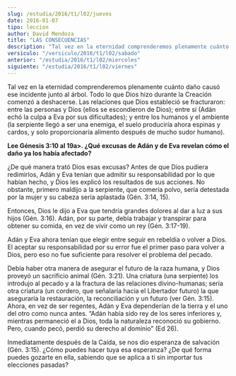 ```yaml
---
slug: /estudia/2016/t1/l02/jueves
date: 2016-01-07
tipo: leccion
author: David Mendoza
title: "LAS CONSECUENCIAS"
description: "Tal vez en la eternidad comprenderemos plenamente cuánto daño causó ese  incidente junto al árbol. Todo lo que Dios hizo durante la Creación comenzó  a deshacerse. Las relaciones que Dios estableció se fracturaron: entre las  personas y Dios (ellos se escondieron de Dio..."
versiculo: "/versiculo/2016/t1/l02/sabado"
anterior: "/estudia/2016/t1/l02/miercoles"
siguiente: "/estudia/2016/t1/l02/viernes"
---
```


Tal vez en la eternidad comprenderemos plenamente cuánto daño causó ese incidente junto al árbol. Todo lo que Dios hizo durante la Creación comenzó a deshacerse. Las relaciones que Dios estableció se fracturaron: entre las personas y Dios (ellos se escondieron de Dios); entre sí (Adán echó la culpa a Eva por sus dificultades); y entre los humanos y el ambiente (la serpiente llegó a ser una enemiga, el suelo produciría ahora espinas y cardos, y solo proporcionaría alimento después de mucho sudor humano).

**Lee Génesis 3:10 al 19a>. ¿Qué excusas de Adán y de Eva revelan cómo el daño ya los había afectado?**

¿De qué manera trató Dios esas excusas? Antes de que Dios pudiera redimirlos, Adán y Eva tenían que admitir su responsabilidad por lo que habían hecho, y Dios les explicó los resultados de sus acciones. No obstante, primero maldijo a la serpiente, que comería polvo, sería detestada por la mujer y su cabeza sería aplastada (Gén. 3:14, 15).

Entonces, Dios le dijo a Eva que tendría grandes dolores al dar a luz a sus hijos (Gén. 3:16). Adán, por su parte, debía trabajar y transpirar para obtener su comida, en vez de vivir como un rey (Gén. 3:17-19).

Adán y Eva ahora tenían que elegir entre seguir en rebeldía o volver a Dios. El aceptar su responsabilidad por su error fue el primer paso para volver a Dios, pero eso no fue suficiente para resolver el problema del pecado.

Debía haber otra manera de asegurar el futuro de la raza humana, y Dios proveyó un sacrificio animal (Gén. 3:21). Una criatura (una serpiente) los introdujo al pecado y a la fractura de las relaciones divino-humanas; sería otra criatura (un cordero, que señalaría hacia el Libertador futuro) la que aseguraría la restauración, la reconciliación y un futuro (ver Gén. 3:15). Ahora, en vez de ser regentes, Adán y Eva dependerían de la tierra y el uno del otro como nunca antes. “Adán había sido rey de los seres inferiores y, mientras permaneció el a Dios, toda la naturaleza reconoció su gobierno. Pero, cuando pecó, perdió su derecho al dominio” (Ed 26).

Inmediatamente después de la Caída, se nos dio esperanza de salvación (Gén. 3:15). ¿Cómo puedes hacer tuya esa esperanza? ¿De qué forma puedes gozarte en ella, sabiendo que se aplica a ti sin importar tus elecciones pasadas?
